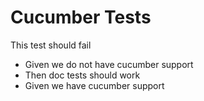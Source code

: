 # Cucumber Tests
 
This test should fail

 * Given we do not have cucumber support
 * Then doc tests should work
 * Given we have cucumber support